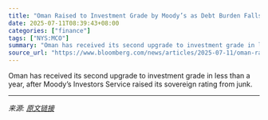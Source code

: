 ```yaml
---
title: "Oman Raised to Investment Grade by Moody’s as Debt Burden Falls"
date: 2025-07-11T08:39:43+08:00
categories: ["finance"]
tags: ["NYS:MCO"]
summary: "Oman has received its second upgrade to investment grade in less than a year, after Moody’s Investors Service raised its sovereign rating from junk."
source_url: "https://www.bloomberg.com/news/articles/2025-07-11/oman-raised-to-investment-grade-by-moody-s-as-debt-burden-falls"
---
```


Oman has received its second upgrade to investment grade in less than a year, after Moody’s Investors Service raised its sovereign rating from junk.

---

*来源: [原文链接](https://www.bloomberg.com/news/articles/2025-07-11/oman-raised-to-investment-grade-by-moody-s-as-debt-burden-falls)*
